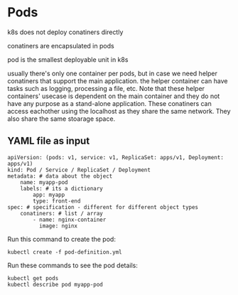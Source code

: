 # Pods

k8s does not deploy conatiners directly

conatiners are encapsulated in pods

pod is the smallest deployable unit in k8s

usually there's only one container per pods, but in case we need helper conatiners that support the main application. the helper container can have tasks such as logging, processing a file, etc. Note that these helper containers' usecase is dependent on the main container and they do not have any purpose as a stand-alone application. These conatiners can access eachother using the localhost as they share the same network. They also share the same stoarage space.

## YAML file as input

    apiVersion: (pods: v1, service: v1, ReplicaSet: apps/v1, Deployment: apps/v1)
    kind: Pod / Service / ReplicaSet / Deployment
    metadata: # data about the object
        name: myapp-pod
        labels: # its a dictionary
            app: myapp
            type: front-end
    spec: # specification - different for different object types
        conatiners: # list / array
            - name: nginx-container
              image: nginx

Run this command to create the pod:

    kubectl create -f pod-definition.yml

Run these commands to see the pod details:

    kubectl get pods
    kubectl describe pod myapp-pod